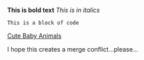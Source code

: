 **This is bold text**
*This is in italics*

    This is a block of code

[Cute Baby Animals](http://www.boredpanda.com/cute-baby-animals/)

I hope this creates a merge conflict...please...


